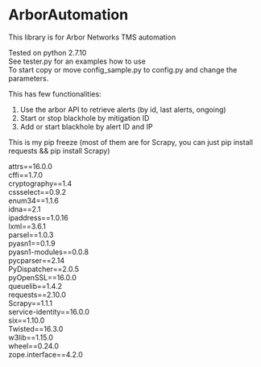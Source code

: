 # ArborAutomation
This library is for Arbor Networks TMS automation  

Tested on python 2.7.10  
See tester.py for an examples how to use  
To start copy or move config_sample.py to config.py and change the parameters.  

This has few functionalities:    
  1. Use the arbor API to retrieve alerts (by id, last alerts, ongoing)
  2. Start or stop blackhole by mitigation ID
  3. Add or start blackhole by alert ID and IP

This is my pip freeze (most of them are for Scrapy, you can just pip install requests && pip install Scrapy)

  attrs==16.0.0  
  cffi==1.7.0  
  cryptography==1.4  
  cssselect==0.9.2  
  enum34==1.1.6  
  idna==2.1  
  ipaddress==1.0.16  
  lxml==3.6.1  
  parsel==1.0.3  
  pyasn1==0.1.9  
  pyasn1-modules==0.0.8  
  pycparser==2.14  
  PyDispatcher==2.0.5  
  pyOpenSSL==16.0.0  
  queuelib==1.4.2  
  requests==2.10.0  
  Scrapy==1.1.1  
  service-identity==16.0.0  
  six==1.10.0  
  Twisted==16.3.0  
  w3lib==1.15.0  
  wheel==0.24.0  
  zope.interface==4.2.0  

